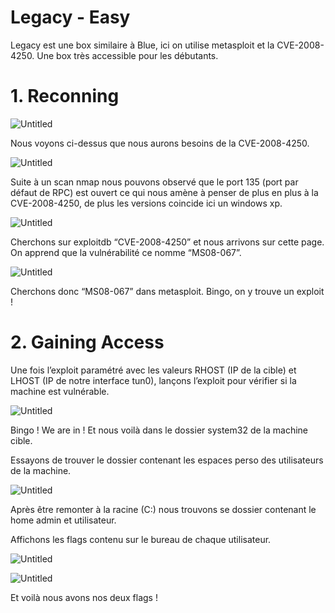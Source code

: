 # Legacy - Easy

Legacy est une box similaire à Blue, ici on utilise metasploit et la CVE-2008-4250. Une box très accessible pour les débutants.

# 1. Reconning

![Untitled](Legacy%20-%20Easy%20bda82a12140b4f419d36873d381d30b5/Untitled.png)

Nous voyons ci-dessus que nous aurons besoins de la CVE-2008-4250.

![Untitled](Legacy%20-%20Easy%20bda82a12140b4f419d36873d381d30b5/Untitled%201.png)

Suite à un scan nmap nous pouvons observé que le port 135 (port par défaut de RPC) est ouvert ce qui nous amène à penser de plus en plus à la CVE-2008-4250, de plus les versions coincide ici un windows xp.

![Untitled](Legacy%20-%20Easy%20bda82a12140b4f419d36873d381d30b5/Untitled%202.png)

Cherchons sur exploitdb “CVE-2008-4250” et nous arrivons sur cette page. On apprend que la vulnérabilité ce nomme “MS08-067”.

![Untitled](Legacy%20-%20Easy%20bda82a12140b4f419d36873d381d30b5/Untitled%203.png)

Cherchons donc “MS08-067” dans metasploit. Bingo, on y trouve un exploit !

# 2. **Gaining Access**

Une fois l’exploit paramétré avec les valeurs RHOST (IP de la cible) et LHOST (IP de notre interface tun0), lançons l’exploit pour vérifier si la machine est vulnérable.

![Untitled](Legacy%20-%20Easy%20bda82a12140b4f419d36873d381d30b5/Untitled%204.png)

Bingo ! We are in ! Et nous voilà dans le dossier system32 de la machine cible.

Essayons de trouver le dossier contenant les espaces perso des utilisateurs de la machine.

![Untitled](Legacy%20-%20Easy%20bda82a12140b4f419d36873d381d30b5/Untitled%205.png)

Après être remonter à la racine (C:\) nous trouvons se dossier contenant le home admin et utilisateur.

Affichons les flags contenu sur le bureau de chaque utilisateur.

![Untitled](Legacy%20-%20Easy%20bda82a12140b4f419d36873d381d30b5/Untitled%206.png)

![Untitled](Legacy%20-%20Easy%20bda82a12140b4f419d36873d381d30b5/Untitled%207.png)

Et voilà nous avons nos deux flags !